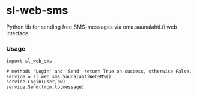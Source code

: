 sl-web-sms
==========

Python lib for sending free SMS-messages via oma.saunalahti.fi web interface.

### Usage ###
    import sl_web_sms

    # methods 'Login' and 'Send' return True on success, otherwise False.
    service = sl_web_sms.SaunalahtiWebSMS()
    service.Login(user,pw)
    service.Send(from,to,message)
